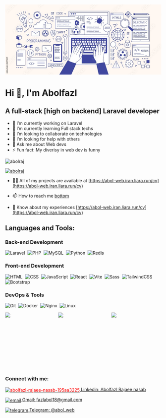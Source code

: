 ![coder banner](./coder_banner.jpg)

# Hi 👋, I'm Abolfazl
## A full-stack [high on backend] Laravel developer

- 🔭 I’m currently working on Laravel
- 🌱 I’m currently learning Full stack techs
- 👯 I’m looking to collaborate on technologies
- 🤔 I’m looking for help with others
- 💬 Ask me about Web devs
- ⚡ Fun fact: My diverisy in web dev is funny


<p align="left"> <img src="https://komarev.com/ghpvc/?username=abolraj&label=Profile%20views&color=0e75b6&style=flat" alt="abolraj" /> </p>
<p align="left"> <a href="https://github.com/ryo-ma/github-profile-trophy"><img src="https://github-profile-trophy.vercel.app/?username=abolraj&theme=algolia&margin-w=10" alt="abolraj" /></a> </p>

- 👨‍💻 All of my projects are available at [https://abol-web.iran.liara.run/cv](https://abol-web.iran.liara.run/cv)

- 📫 How to reach me [bottom](#contact)

- 📄 Know about my experiences [https://abol-web.iran.liara.run/cv](https://abol-web.iran.liara.run/cv)

## Languages and Tools:

### Back-end Development

![Laravel](https://img.shields.io/badge/-Laravel-05122A?style=flat&logo=laravel)&nbsp;
![PHP](https://img.shields.io/badge/-PHP-05122A?style=flat&logo=php)&nbsp;
![MySQL](https://img.shields.io/badge/-MySQL-05122A?style=flat&logo=mysql)&nbsp;
![Python](https://img.shields.io/badge/-Python-05122A?style=flat&logo=python)&nbsp;
![Redis](https://img.shields.io/badge/-Redis-05122A?style=flat&logo=redis)&nbsp;

### Front-end Development

![HTML](https://img.shields.io/badge/-HTML5-05122A?style=flat&logo=html5)&nbsp;
![CSS](https://img.shields.io/badge/-CSS3-05122A?style=flat&logo=css3)&nbsp;
![JavaScript](https://img.shields.io/badge/-JavaScript-05122A?style=flat&logo=javascript)&nbsp;
![React](https://img.shields.io/badge/-React-05122A?style=flat&logo=react)&nbsp;
![Vite](https://img.shields.io/badge/-Vite-05122A?style=flat&logo=vite)&nbsp;
![Sass](https://img.shields.io/badge/-Sass-05122A?style=flat&logo=sass)&nbsp;
![TailwindCSS](https://img.shields.io/badge/-TailwindCSS-05122A?style=flat&logo=tailwindcss)&nbsp;
![Bootstrap](https://img.shields.io/badge/-Bootstrap-05122A?style=flat&logo=bootstrap)&nbsp;

### DevOps & Tools

![Git](https://img.shields.io/badge/-Git-05122A?style=flat&logo=git)&nbsp;
![Docker](https://img.shields.io/badge/-Docker-05122A?style=flat&logo=docker)&nbsp;
![Nginx](https://img.shields.io/badge/-Nginx-05122A?style=flat&logo=nginx)&nbsp;
![Linux](https://img.shields.io/badge/-Linux-05122A?style=flat&logo=linux)&nbsp;

<div class="stats" style="display:flex;flex-wrap:wrap;gap:10px;">

<img height="180em" style="flex-grow:1" src="https://github-readme-stats-eight-theta.vercel.app/api?username=abolraj&show_icons=true&theme=algolia&include_all_commits=true&count_private=true"/>
<img height="180em" style="flex-grow:1" src="https://github-readme-stats-eight-theta.vercel.app/api/top-langs/?username=abolraj&layout=compact&langs_count=8&theme=algolia"/>
<img height="180em" style="flex-grow:1" src="https://streak-stats.demolab.com?user=abolraj&theme=algolia&card_width=500"/>
</div>

<h3 align="left" id="contact">Connect with me:</h3>
<p align="left">
<a href="https://linkedin.com/in/abolfazl-rajaee-nasab-195aa3225" target="blank"><img align="center" src="https://raw.githubusercontent.com/rahuldkjain/github-profile-readme-generator/master/src/images/icons/Social/linked-in-alt.svg" alt="abolfazl-rajaee-nasab-195aa3225" height="30" width="40" style="color:red"/>
Linkedin: Abolfazl Rajaee nasab</a>

<a href="mailto:fazlabol18@example.com" target="blank"><img align="center" src="https://cdn.simpleicons.org/gmail/red" alt="email" height="30" width="40" />
  Gmail: fazlabol18@gmail.com
</a>

<a href="https://t.me/abol_web" target="blank"><img align="center" src="https://cdn.simpleicons.org/telegram/cyan" alt="telegram" height="30" width="40" />
  Telegram: @abol_web
</a>
</p>
